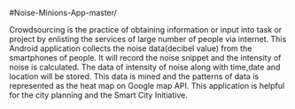 #Noise-Minions-App-master/

Crowdsourcing is the practice of obtaining information or input into task or project by enlisting the services of large number of people via internet.
This Android application collects the noise data(decibel value) from the smartphones of people. It will record the noise snippet and the intensity of noise is calculated. The data of intensity of noise along with time,date and location will be stored. This data is mined and the patterns of data is represented as the heat map on Google map API.
This application is helpful for the city planning and the Smart City Initiative.
